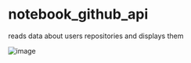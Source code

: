 ﻿# notebook_github_api

reads data about users repositories and displays them

![image](https://user-images.githubusercontent.com/27576966/186638552-19e3af58-a962-422f-8ba7-3e586503ef18.png)
